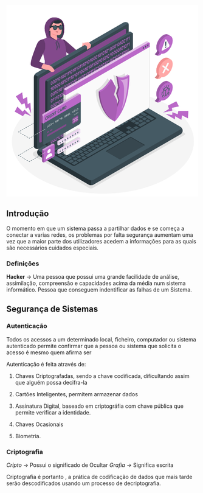 
![Cyber](pics/Cyber.svg)


## Introdução
 
O momento em que um sistema passa a partilhar dados e se começa a conectar a varias redes, os problemas por falta segurança aumentam uma vez que a maior parte dos utilizadores acedem a informações para as quais são necessários cuidados especiais.

### Definições

**Hacker** -> Uma pessoa que possui uma grande facilidade de análise, assimilação, compreensão e capacidades acima da média num sistema informático. Pessoa que conseguem indentificar as falhas de um Sistema.

## Segurança de Sistemas

### Autenticação

Todos os acessos a um determinado local, ficheiro, computador ou sistema autenticado permite confirmar que a pessoa ou sistema que solicita o acesso é mesmo quem afirma ser

Autenticação é feita através de: 

1.  Chaves Criptografadas, sendo a chave codificada, dificultando assim que alguém possa decifra-la

2.  Cartões Inteligentes, permitem armazenar dados

3.  Assinatura Digital, baseado em criptográfia com chave pública que permite verificar a identidade.

4.  Chaves Ocasionais

5. Biometria.

### Criptografia

*Cripto* -> Possui o significado de Ocultar
*Grafia* -> Significa escrita

Criptografia é portanto , a prática de codificação de dados que mais tarde serão descodificados usando um processo de decriptografia.

